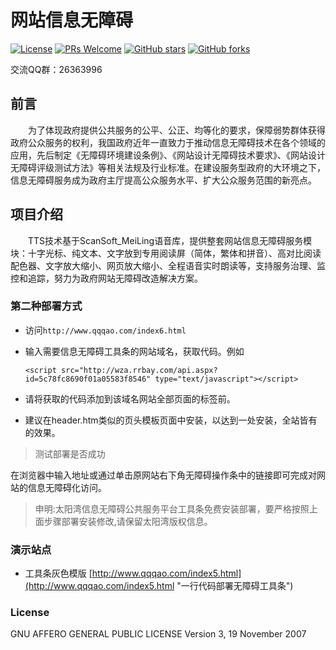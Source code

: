 ﻿# 网站信息无障碍
[![License](https://img.shields.io/badge/license-MIT-blue.svg)](LICENSE)
[![PRs Welcome](https://img.shields.io/badge/PRs-welcome-brightgreen.svg)](https://github.com/gemgin/AmblyopiaTool/pulls)
[![GitHub stars](https://img.shields.io/github/stars/gemgin/AmblyopiaTool.svg?style=social&label=Stars)](https://github.com/gemgin/AmblyopiaTool)
[![GitHub forks](https://img.shields.io/github/forks/gemgin/AmblyopiaTool.svg?style=social&label=Fork)](https://github.com/gemgin/AmblyopiaTool)

交流QQ群：26363996

## 前言

　　为了体现政府提供公共服务的公平、公正、均等化的要求，保障弱势群体获得政府公众服务的权利，我国政府近年一直致力于推动信息无障碍技术在各个领域的应用，先后制定《无障碍环境建设条例》、《网站设计无障碍技术要求》、《网站设计无障碍评级测试方法》等相关法规及行业标准。在建设服务型政府的大环境之下，信息无障碍服务成为政府主厅提高公众服务水平、扩大公众服务范围的新亮点。

## 项目介绍

　　TTS技术基于ScanSoft_MeiLing语音库，提供整套网站信息无障碍服务模块：十字光标、纯文本、文字放到专用阅读屏（简体，繁体和拼音）、高对比阅读配色器、文字放大缩小、网页放大缩小、全程语音实时朗读等，支持服务治理、监控和追踪，努力为政府网站无障碍改造解决方案。

### 第二种部署方式

- 访问```http://www.qqqao.com/index6.html```

- 输入需要信息无障碍工具条的网站域名，获取代码。例如
  
  ```<script src="http://wza.rrbay.com/api.aspx?id=5c78fc8690f01a05583f8546" type="text/javascript"></script>```

- 请将获取的代码添加到该域名网站全部页面的</head>标签前。 

- 建议在header.htm类似的页头模板页面中安装，以达到一处安装，全站皆有的效果。

> 测试部署是否成功

   在浏览器中输入地址或通过单击原网站右下角无障碍操作条中的链接即可完成对网站的信息无障碍化访问。

> 申明:太阳湾信息无障碍公共服务平台工具条免费安装部署，要严格按照上面步骤部署安装修改,请保留太阳湾版权信息。


### 演示站点

- 工具条灰色模版 [http://www.qqqao.com/index5.html](http://www.qqqao.com/index5.html "一行代码部署无障碍工具条")

### License

GNU AFFERO GENERAL PUBLIC LICENSE Version 3, 19 November 2007
